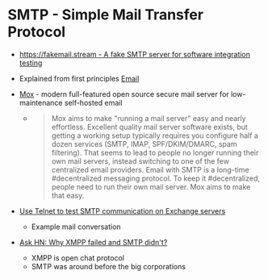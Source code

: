 SMTP - Simple Mail Transfer Protocol
====

* [https://fakemail.stream - A fake SMTP server for software integration testing](https://github.com/aled/fakemail)

* Explained from first principles [Email](https://explained-from-first-principles.com/email/)
* [Mox](https://github.com/mjl-/mox) -  modern full-featured open source secure mail server for low-maintenance self-hosted email 
    * > Mox aims to make "running a mail server" easy and nearly effortless. Excellent quality mail server software exists, but getting a working setup typically requires you configure half a dozen services (SMTP, IMAP, SPF/DKIM/DMARC, spam filtering). That seems to lead to people no longer running their own mail servers, instead switching to one of the few centralized email providers. 
        > Email with SMTP is a long-time #decentralized messaging protocol.
        > To keep it #decentralized, people need to run their own mail server. 
        > Mox aims to make that easy.

* [Use Telnet to test SMTP communication on Exchange servers](https://docs.microsoft.com/en-us/exchange/mail-flow/test-smtp-with-telnet?view=exchserver-2019)
    * Example mail conversation

* [Ask HN: Why XMPP failed and SMTP didn't?](https://news.ycombinator.com/item?id=31519122)
    * XMPP is open chat protocol
    * SMTP was around before the big corporations

